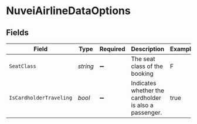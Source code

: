 # NuveiAirlineDataOptions


## Fields

| Field                                                 | Type                                                  | Required                                              | Description                                           | Example                                               |
| ----------------------------------------------------- | ----------------------------------------------------- | ----------------------------------------------------- | ----------------------------------------------------- | ----------------------------------------------------- |
| `SeatClass`                                           | *string*                                              | :heavy_minus_sign:                                    | The seat class of the booking                         | F                                                     |
| `IsCardholderTraveling`                               | *bool*                                                | :heavy_minus_sign:                                    | Indicates whether the cardholder is also a passenger. | true                                                  |